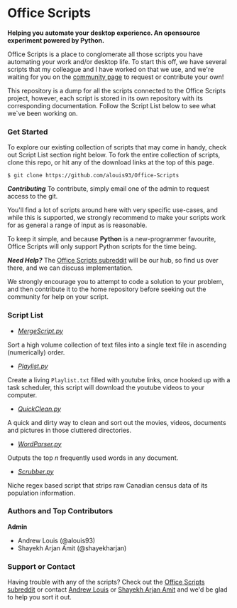 Office Scripts
==============

**Helping you automate your desktop experience. An opensource experiment powered by Python.**

Office Scripts is a place to conglomerate all those scripts you have automating your work and/or desktop life. To start this off, we have several scripts
that my colleague and I have worked on that we use, and we're waiting for you on the [community page](http://www.reddit.com/OfficeScripts) to request or 
contribute your own!

This repository is a dump for all the scripts connected to the Office Scripts project, however, each script is stored in its own repository with its corresponding
documentation. Follow the Script List below to see what we`ve been working on.

### Get Started

To explore our existing collection of scripts that may come in handy, check out Script List section right below. To fork the entire collection of scripts, clone this repo, or hit any of the download links at the top of this page.
```
$ git clone https://github.com/alouis93/Office-Scripts
```

***Contributing***
To contribute, simply email one of the admin to request access to the git.

You'll find a lot of scripts around here with very specific use-cases, and while this is supported, we strongly recommend to make your scripts work for as 
general a range of input as is reasonable. 

To keep it simple, and because **Python** is a new-programmer favourite, Office Scripts will only support Python scripts for the time being.


***Need Help?***
The [Office Scripts subreddit](http://www.reddit.com/OfficeScripts) will be our hub, so find us over there, and we can discuss implementation.

We strongly encourage you to attempt to code a solution to your problem, and then contribute it to the home repository before seeking out the community for
help on your script. 

### Script List

* *[MergeScript.py](https://github.com/shayekharjan/MergeScript.py)*

Sort a high volume collection of text files into a single text file in ascending (numerically) order. 

* *[Playlist.py](https://github.com/shayekharjan/Playlist.py)*

Create a living `Playlist.txt` filled with youtube links, once hooked up with a task scheduler, this script will download the youtube videos to your computer.

* *[QuickClean.py](https://github.com/shayekharjan/QuickClean.py)*

A quick and dirty way to clean and sort out the movies, videos, documents and pictures in those cluttered directories.

* *[WordParser.py](https://github.com/alouis93/Python-Word-Parser)*

Outputs the top *n* frequently used words in any document. 

* *[Scrubber.py](https://github.com/alouis93/scrubber.py)*

Niche regex based script that strips raw Canadian census data of its population information.

### Authors and Top Contributors

**Admin**
* Andrew Louis (@alouis93)
* Shayekh Arjan Amit (@shayekharjan)

### Support or Contact
Having trouble with any of the scripts? Check out the [Office Scripts subreddit](http://www.reddit.com/r/OfficeScripts) or contact [Andrew Louis](mailto:a.louis@utoronto.ca) or [Shayekh Arjan Amit](mailto:shayekh.arjan.amit@gmail.com) and we'd be glad to help you sort it out.

